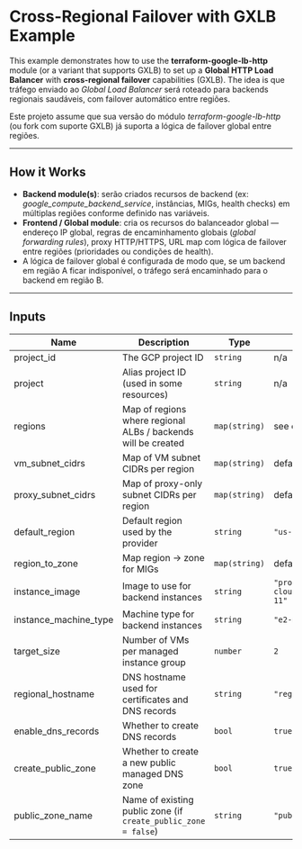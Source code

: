 # Cross-Regional Failover with GXLB Example

This example demonstrates how to use the **terraform-google-lb-http** module (or a variant that supports GXLB) to set up a **Global HTTP Load Balancer** with **cross-regional failover** capabilities (GXLB). The idea is que tráfego enviado ao *Global Load Balancer* será roteado para backends regionais saudáveis, com failover automático entre regiões.

Este projeto assume que sua versão do módulo *terraform-google-lb-http* (ou fork com suporte GXLB) já suporta a lógica de failover global entre regiões.

---

## How it Works

- **Backend module(s)**: serão criados recursos de backend (ex: *google_compute_backend_service*, instâncias, MIGs, health checks) em múltiplas regiões conforme definido nas variáveis.  
- **Frontend / Global module**: cria os recursos do balanceador global — endereço IP global, regras de encaminhamento globais (*global forwarding rules*), proxy HTTP/HTTPS, URL map com lógica de failover entre regiões (prioridades ou condições de health).  
- A lógica de failover global é configurada de modo que, se um backend em região A ficar indisponível, o tráfego será encaminhado para o backend em região B.

---

## Inputs

<!-- BEGINNING OF PRE-COMMIT-TERRAFORM DOCS HOOK -->
| Name                | Description                                                   | Type           | Default                         | Required |
|---------------------|---------------------------------------------------------------|----------------|----------------------------------|:--------:|
| project_id           | The GCP project ID                                             | `string`       | n/a                              | yes      |
| project              | Alias project ID (used in some resources)                      | `string`       | n/a                              | yes      |
| regions              | Map of regions where regional ALBs / backends will be created | `map(string)`  | see example default in variables | no       |
| vm_subnet_cidrs      | Map of VM subnet CIDRs per region                              | `map(string)`  | default map                     | no       |
| proxy_subnet_cidrs   | Map of proxy-only subnet CIDRs per region                     | `map(string)`  | default map                     | no       |
| default_region       | Default region used by the provider                           | `string`       | `"us-central1"`                 | no       |
| region_to_zone        | Map region → zone for MIGs                                     | `map(string)`  | default map                      | no       |
| instance_image        | Image to use for backend instances                             | `string`       | `"projects/debian-cloud/global/images/family/debian-11"` | no |
| instance_machine_type | Machine type for backend instances                             | `string`       | `"e2-medium"`                    | no       |
| target_size            | Number of VMs per managed instance group                      | `number`       | `2`                             | no       |
| regional_hostname      | DNS hostname used for certificates and DNS records            | `string`       | `"regional.example.com"`         | no       |
| enable_dns_records     | Whether to create DNS records                                 | `bool`        | `true`                           | no       |
| create_public_zone      | Whether to create a new public managed DNS zone               | `bool`        | `true`                           | no       |
| public_zone_name        | Name of existing public zone (if `create_public_zone = false`) | `string`     | `"public-example-zone"`          | no       |
<!-- END OF PRE-COMMIT-TERRAFORM DOCS HOOK -->
